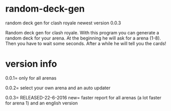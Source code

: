# random-deck-gen
random deck gen for clash royale newest version 0.0.3

Random deck gen for clash royale. 
With this program you can generate a random deck for your arena.
At the beginning he will ask for a arena (1-8).
Then you have to wait some seconds. 
After a while he will tell you the cards!

# version info

0.0.1= only for all arenas

0.0.2= select your own arena and an auto updater

0.0.3= RELEASED-22-6-2016 
new= faster report for all arenas (a lot faster for arena 1) and an english version
